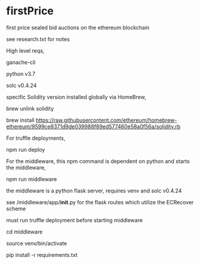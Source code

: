 # firstPrice
first price sealed bid auctions on the ethereum blockchain

see research.txt for notes

High level reqs,

ganache-cli

python v3.7

solc v0.4.24

specific Solidity version installed globally via HomeBrew,

brew unlink solidity

brew install https://raw.githubusercontent.com/ethereum/homebrew-ethereum/9599ce8371d9de039988f89ed577460e58a0f56a/solidity.rb

For truffle deployments,

npm run deploy

For the middleware, this npm command is dependent on python and starts the middleware,

npm run middleware

the middleware is a python flask server, requires venv and solc v0.4.24

see /middleware/app/__init__.py for the flask routes which utilize the ECRecover scheme

must run truffle deployment before starting middleware

cd middleware

source venv/bin/activate

pip install -r requirements.txt

